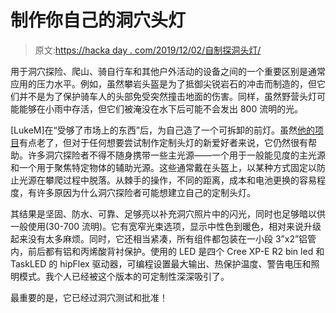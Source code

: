 # 制作你自己的洞穴头灯

> 原文:[https://hacka day . com/2019/12/02/自制探洞头灯/](https://hackaday.com/2019/12/02/making-your-own-caving-headlamp/)

用于洞穴探险、爬山、骑自行车和其他户外活动的设备之间的一个重要区别是通常应用的压力水平。例如，虽然攀岩头盔是为了抵御尖锐岩石的冲击而制造的，但它们并不是为了保护骑车人的头部免受突然撞击地面的伤害。同样，虽然野营头灯可能能够在小雨中存活，但它们被淹没在水下后可能不会发出 800 流明的光。

[LukeM]在“受够了市场上的东西”后，为自己造了一个可拆卸的前灯。虽然[他的项目](http://forums.caves.org/viewtopic.php?f=2&t=10124)有点老了，但对于任何想要尝试制作定制头灯的新爱好者来说，它仍然很有帮助。许多洞穴探险者不得不随身携带一些主光源——一个用于一般能见度的主光源和一个用于聚焦特定物体的辅助光源。这些通常戴在头盔上，以某种方式固定以防止光源在攀爬过程中脱落。从棘手的操作，不同的距离，成本和电池更换的容易程度，有许多原因为什么洞穴探险者可能想建立自己的定制头灯。

其结果是坚固、防水、可靠、足够亮以补充洞穴照片中的闪光，同时也足够暗以供一般使用(30-700 流明)。它有宽窄光束选项，显示中性色到暖色，相对来说升级起来没有太多麻烦。同时，它还相当紧凑，所有组件都包装在一小段 3”x2”铝管内，前后都有铝和丙烯酸背衬保护。使用的 LED 是四个 Cree XP-E R2 bin led 和 TaskLED 的 hipFlex 驱动器，可编程设置最大输出、热保护温度、警告电压和照明模式。我个人已经被这个版本的可定制性深深吸引了。

最重要的是，它已经过洞穴测试和批准！